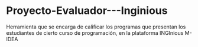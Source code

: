 # Proyecto-Evaluador---Inginious
Herramienta que se encarga de calificar los programas que presentan los estudiantes de cierto curso de programación, en la plataforma INGInious M-IDEA
